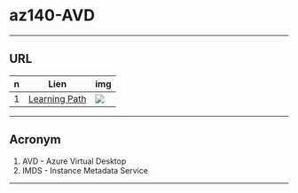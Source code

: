 # az140-AVD

---

## URL
|n|Lien|img|
|-|----|---|
|1|[Learning Path](https://learn.microsoft.com/en-us/training/browse/?terms=az-140)|<img src="https://i.imgur.com/QLpRbvC.png">|

---

## Acronym
1. AVD - Azure Virtual Desktop
2. IMDS - Instance Metadata Service 

---

 ##
